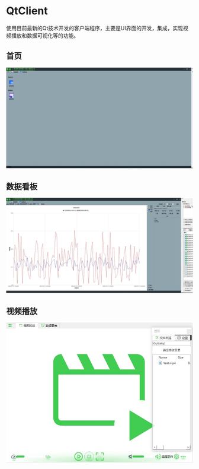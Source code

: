 # QtClient
使用目前最新的Qt技术开发的客户端程序，主要是UI界面的开发，集成，实现视频播放和数据可视化等的功能。


## 首页
![首页](./QtClient/doc/首页.jpg)

## 数据看板
![数据看板](./QtClient/doc/数据看板.jpg)

## 视频播放
![视频播放](./QtClient/doc/视频播放.jpg)